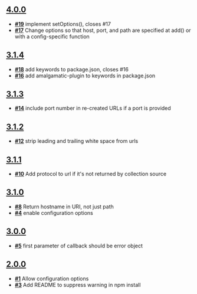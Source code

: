 
## [**4.0.0**](https://github.com/ucsf-ckm/amalgamatic-sfx/issues?milestone=8&state=closed)
- [**#19**](https://github.com/ucsf-ckm/amalgamatic-sfx/issues/19) implement setOptions(), closes #17
- [**#17**](https://github.com/ucsf-ckm/amalgamatic-sfx/issues/17) Change options so that host, port, and path are specified at add() or with a config-specific function

## [**3.1.4**](https://github.com/ucsf-ckm/amalgamatic-sfx/issues?milestone=7&state=closed)
- [**#18**](https://github.com/ucsf-ckm/amalgamatic-sfx/issues/18) add keywords to package.json, closes #16
- [**#16**](https://github.com/ucsf-ckm/amalgamatic-sfx/issues/16) add amalgamatic-plugin to keywords in package.json

## [**3.1.3**](https://github.com/ucsf-ckm/amalgamatic-sfx/issues?milestone=6&state=closed)
- [**#14**](https://github.com/ucsf-ckm/amalgamatic-sfx/issues/14) include port number in re-created URLs if a port is provided

## [**3.1.2**](https://github.com/ucsf-ckm/amalgamatic-sfx/issues?milestone=5&state=closed)
- [**#12**](https://github.com/ucsf-ckm/amalgamatic-sfx/issues/12) strip leading and trailing white space from urls

## [**3.1.1**](https://github.com/ucsf-ckm/amalgamatic-sfx/issues?milestone=4&state=closed)
- [**#10**](https://github.com/ucsf-ckm/amalgamatic-sfx/issues/10) Add protocol to url if it&#39;s not returned by collection source

## [**3.1.0**](https://github.com/ucsf-ckm/amalgamatic-sfx/issues?milestone=3&state=closed)
- [**#8**](https://github.com/ucsf-ckm/amalgamatic-sfx/issues/8) Return hostname in URI, not just path
- [**#4**](https://github.com/ucsf-ckm/amalgamatic-sfx/issues/4) enable configuration options

## [**3.0.0**](https://github.com/ucsf-ckm/amalgamatic-sfx/issues?milestone=2&state=closed)
- [**#5**](https://github.com/ucsf-ckm/amalgamatic-sfx/issues/5) first parameter of callback should be error object

## [**2.0.0**](https://github.com/ucsf-ckm/amalgamatic-sfx/issues?milestone=1&state=closed)
- [**#1**](https://github.com/ucsf-ckm/amalgamatic-sfx/issues/1) Allow configuration options
- [**#3**](https://github.com/ucsf-ckm/amalgamatic-sfx/issues/3) Add README to suppress warning in npm install

